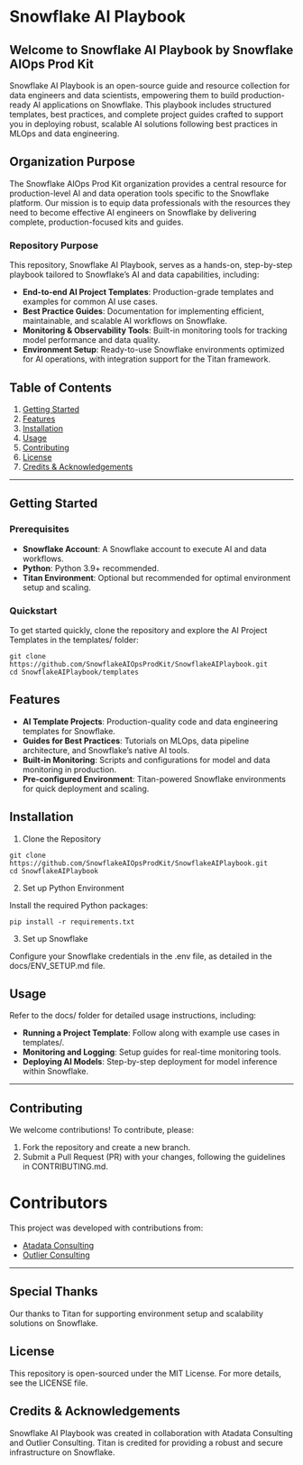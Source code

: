 # Snowflake AI Playbook

## Welcome to Snowflake AI Playbook by Snowflake AIOps Prod Kit

Snowflake AI Playbook is an open-source guide and resource collection for data engineers and data scientists, empowering them to build production-ready AI applications on Snowflake. This playbook includes structured templates, best practices, and complete project guides crafted to support you in deploying robust, scalable AI solutions following best practices in MLOps and data engineering.

## Organization Purpose

The Snowflake AIOps Prod Kit organization provides a central resource for production-level AI and data operation tools specific to the Snowflake platform. Our mission is to equip data professionals with the resources they need to become effective AI engineers on Snowflake by delivering complete, production-focused kits and guides.

### Repository Purpose

This repository, Snowflake AI Playbook, serves as a hands-on, step-by-step playbook tailored to Snowflake’s AI and data capabilities, including:

- **End-to-end AI Project Templates**: Production-grade templates and examples for common AI use cases.
- **Best Practice Guides**: Documentation for implementing efficient, maintainable, and scalable AI workflows on Snowflake.
- **Monitoring & Observability Tools**: Built-in monitoring tools for tracking model performance and data quality.
- **Environment Setup**: Ready-to-use Snowflake environments optimized for AI operations, with integration support for the Titan framework.

## Table of Contents
1. [Getting Started](#getting-started)
2. [Features](#features)
3. [Installation](#installation)
4. [Usage](#usage)
5. [Contributing](#contributing)
6. [License](#license)
7. [Credits & Acknowledgements](#credits--acknowledgements)

---

## Getting Started
### Prerequisites

- **Snowflake Account**: A Snowflake account to execute AI and data workflows.
- **Python**: Python 3.9+ recommended.
- **Titan Environment**: Optional but recommended for optimal environment setup and scaling.

### Quickstart
To get started quickly, clone the repository and explore the AI Project Templates in the templates/ folder:

```
git clone https://github.com/SnowflakeAIOpsProdKit/SnowflakeAIPlaybook.git
cd SnowflakeAIPlaybook/templates
```

## Features

- **AI Template Projects**: Production-quality code and data engineering templates for Snowflake.
- **Guides for Best Practices**: Tutorials on MLOps, data pipeline architecture, and Snowflake’s native AI tools.
- **Built-in Monitoring**: Scripts and configurations for model and data monitoring in production.
- **Pre-configured Environment**: Titan-powered Snowflake environments for quick deployment and scaling.

## Installation

1. Clone the Repository
```
git clone https://github.com/SnowflakeAIOpsProdKit/SnowflakeAIPlaybook.git
cd SnowflakeAIPlaybook
```

2. Set up Python Environment

Install the required Python packages:
```
pip install -r requirements.txt
```

3. Set up Snowflake

Configure your Snowflake credentials in the .env file, as detailed in the docs/ENV_SETUP.md file.

## Usage

Refer to the docs/ folder for detailed usage instructions, including:

- **Running a Project Template**: Follow along with example use cases in templates/.
- **Monitoring and Logging**: Setup guides for real-time monitoring tools.
- **Deploying AI Models**: Step-by-step deployment for model inference within Snowflake.

---
## Contributing

We welcome contributions! To contribute, please:

1.	Fork the repository and create a new branch.
2.	Submit a Pull Request (PR) with your changes, following the guidelines in CONTRIBUTING.md.

# Contributors

This project was developed with contributions from:

- [Atadata Consulting](www.atadataco.com)
- [Outlier Consulting](www.weareoutlier.com)

---
## Special Thanks

Our thanks to Titan for supporting environment setup and scalability solutions on Snowflake.

## License

This repository is open-sourced under the MIT License. For more details, see the LICENSE file.

## Credits & Acknowledgements

Snowflake AI Playbook was created in collaboration with Atadata Consulting and Outlier Consulting. Titan is credited for providing a robust and secure infrastructure on Snowflake.
